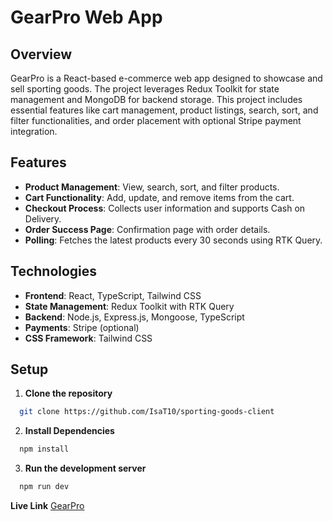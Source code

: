 # GearPro Web App

## Overview

GearPro is a React-based e-commerce web app designed to showcase and sell sporting goods. The project leverages Redux Toolkit for state management and MongoDB for backend storage. This project includes essential features like cart management, product listings, search, sort, and filter functionalities, and order placement with optional Stripe payment integration.

## Features

- **Product Management**: View, search, sort, and filter products.
- **Cart Functionality**: Add, update, and remove items from the cart.
- **Checkout Process**: Collects user information and supports Cash on Delivery.
- **Order Success Page**: Confirmation page with order details.
- **Polling**: Fetches the latest products every 30 seconds using RTK Query.

## Technologies

- **Frontend**: React, TypeScript, Tailwind CSS
- **State Management**: Redux Toolkit with RTK Query
- **Backend**: Node.js, Express.js, Mongoose, TypeScript
- **Payments**: Stripe (optional)
- **CSS Framework**: Tailwind CSS

## Setup

1. **Clone the repository**

```bash
  git clone https://github.com/IsaT10/sporting-goods-client
```

2. **Install Dependencies**

```bash
  npm install
```

3. **Run the development server**

```bash
  npm run dev
```

**Live Link**
[GearPro](https://gearpro.netlify.app/ 'GearPro')

